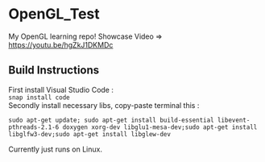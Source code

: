 # OpenGL_Test
My OpenGL learning repo!
Showcase Video => https://youtu.be/hgZkJ1DKMDc

## Build Instructions

First install Visual Studio Code :<br />
`snap install code`<br />
Secondly install necessary libs, copy-paste terminal this :<br />
    
`sudo apt-get update; sudo apt-get install build-essential libevent-pthreads-2.1-6 doxygen xorg-dev libglu1-mesa-dev;sudo apt-get install libglfw3-dev;sudo apt-get install libglew-dev`

Currently just runs on Linux.
